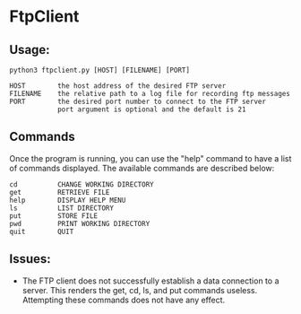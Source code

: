 # FtpClient

## Usage:
    python3 ftpclient.py [HOST] [FILENAME] [PORT]

    HOST        the host address of the desired FTP server
    FILENAME    the relative path to a log file for recording ftp messages
    PORT        the desired port number to connect to the FTP server
                port argument is optional and the default is 21

## Commands
Once the program is running, you can use the "help" command to have a list of 
commands displayed. The available commands are described below:

    cd          CHANGE WORKING DIRECTORY
    get         RETRIEVE FILE
    help        DISPLAY HELP MENU
    ls          LIST DIRECTORY
    put         STORE FILE
    pwd         PRINT WORKING DIRECTORY
    quit        QUIT

## Issues:
- The FTP client does not successfully establish a data connection to a server. This renders the get, cd, ls, and put commands useless. Attempting these commands does not have any effect.